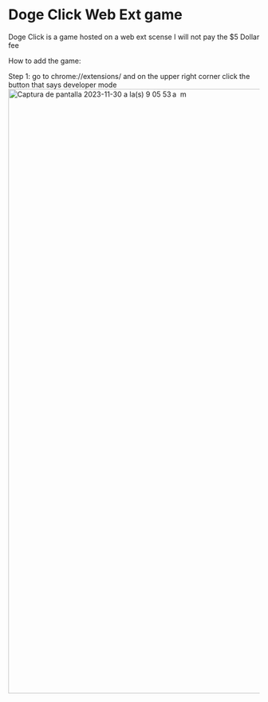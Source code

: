 # Doge Click Web Ext game 

Doge Click is a game hosted on a web ext scense I will not pay the $5 Dollar fee

How to add the game:

Step 1:
go to chrome://extensions/ and on the upper right corner click the button that says developer mode
<img width="1211" alt="Captura de pantalla 2023-11-30 a la(s) 9 05 53 a  m" src="https://github.com/Protgen/Doge-Click-Web-Ext-game-/assets/124006626/ffc76081-6600-45e8-b327-91f84ba92d86">

